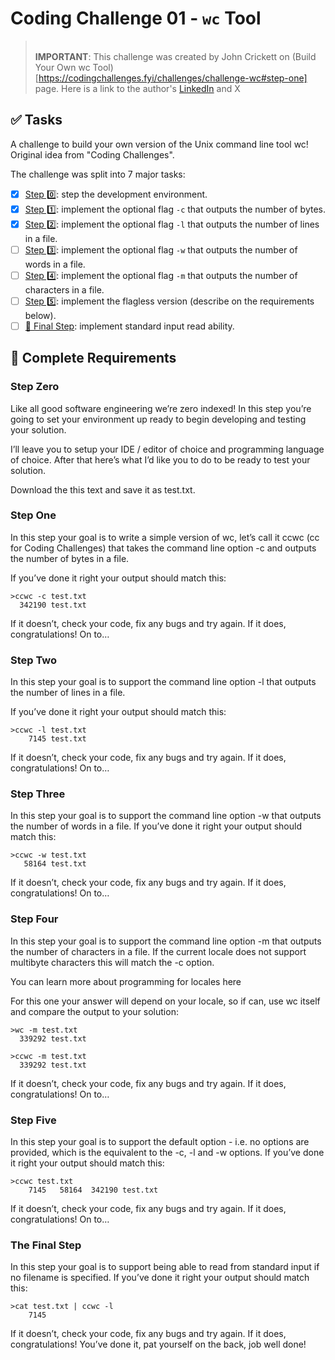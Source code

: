 # Coding Challenge 01 - `wc` Tool

><br>**IMPORTANT**: This challenge was created by John Crickett on (Build Your Own wc Tool)[https://codingchallenges.fyi/challenges/challenge-wc#step-one] page. Here is a link to the author's [LinkedIn](https://www.linkedin.com/in/johncrickett/) and X 

## ✅ Tasks

A challenge to build your own version of the Unix command line tool wc! Original idea from "Coding Challenges".

The challenge was split into 7 major tasks:

- [X] [Step 0️⃣](#step-zero): step the development environment.
- [X] [Step 1️⃣](#step-one): implement the optional flag `-c` that outputs the number of bytes.
- [X] [Step 2️⃣](#step-two): implement the optional flag `-l` that outputs the number of lines in a file.
- [ ] [Step 3️⃣](#step-three): implement the optional flag `-w` that outputs the number of words in a file.
- [ ] [Step 4️⃣](#step-four): implement the optional flag `-m` that outputs the number of characters in a file.
- [ ] [Step 5️⃣](#step-five): implement the flagless version (describe on the requirements below).
- [ ] [🏁 Final Step](#the-final-step): implement standard input read ability.

## 📃 Complete Requirements

### Step Zero
Like all good software engineering we’re zero indexed! In this step you’re going to set your environment up ready to begin developing and testing your solution.

I’ll leave you to setup your IDE / editor of choice and programming language of choice. After that here’s what I’d like you to do to be ready to test your solution.

Download the this text and save it as test.txt.

### Step One
In this step your goal is to write a simple version of wc, let’s call it ccwc (cc for Coding Challenges) that takes the command line option -c and outputs the number of bytes in a file.

If you’ve done it right your output should match this:

```
>ccwc -c test.txt
  342190 test.txt
```

If it doesn’t, check your code, fix any bugs and try again. If it does, congratulations! On to…

### Step Two

In this step your goal is to support the command line option -l that outputs the number of lines in a file.

If you’ve done it right your output should match this:

```
>ccwc -l test.txt
    7145 test.txt
```

If it doesn’t, check your code, fix any bugs and try again. If it does, congratulations! On to…

### Step Three

In this step your goal is to support the command line option -w that outputs the number of words in a file. If you’ve done it right your output should match this:

```
>ccwc -w test.txt
   58164 test.txt
```

If it doesn’t, check your code, fix any bugs and try again. If it does, congratulations! On to…

### Step Four

In this step your goal is to support the command line option -m that outputs the number of characters in a file. If the current locale does not support multibyte characters this will match the -c option.

You can learn more about programming for locales here

For this one your answer will depend on your locale, so if can, use wc itself and compare the output to your solution:

```
>wc -m test.txt
  339292 test.txt

>ccwc -m test.txt
  339292 test.txt
```

If it doesn’t, check your code, fix any bugs and try again. If it does, congratulations! On to…

### Step Five

In this step your goal is to support the default option - i.e. no options are provided, which is the equivalent to the -c, -l and -w options. If you’ve done it right your output should match this:

```
>ccwc test.txt
    7145   58164  342190 test.txt
```

If it doesn’t, check your code, fix any bugs and try again. If it does, congratulations! On to…

### The Final Step

In this step your goal is to support being able to read from standard input if no filename is specified. If you’ve done it right your output should match this:

```
>cat test.txt | ccwc -l
    7145
```

If it doesn’t, check your code, fix any bugs and try again. If it does, congratulations! You’ve done it, pat yourself on the back, job well done!